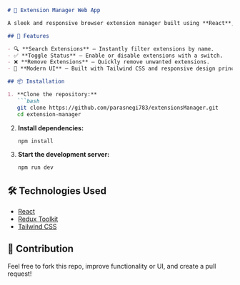 ```markdown
# 🔌 Extension Manager Web App

A sleek and responsive browser extension manager built using **React**, **Redux Toolkit**, and **Tailwind CSS**. It allows users to view, search, enable/disable, and remove browser extensions in a user-friendly interface.

## 🚀 Features

- 🔍 **Search Extensions** – Instantly filter extensions by name.  
- ✅ **Toggle Status** – Enable or disable extensions with a switch.  
- ❌ **Remove Extensions** – Quickly remove unwanted extensions.  
- 🌈 **Modern UI** – Built with Tailwind CSS and responsive design principles.

## 📦 Installation

1. **Clone the repository:**
   ```bash
   git clone https://github.com/parasnegi783/extensionsManager.git
   cd extension-manager
   ```

2. **Install dependencies:**
   ```bash
   npm install
   ```

3. **Start the development server:**
   ```bash
   npm run dev
   ```

## 🛠️ Technologies Used

- [React](https://reactjs.org/)
- [Redux Toolkit](https://redux-toolkit.js.org/)
- [Tailwind CSS](https://tailwindcss.com/)

## 🧠 Contribution

Feel free to fork this repo, improve functionality or UI, and create a pull request!
